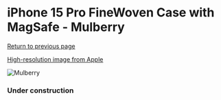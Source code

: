 # iPhone 15 Pro FineWoven Case with MagSafe - Mulberry

[Return to previous page](/iphone_15)

[High-resolution image from Apple](https://store.storeimages.cdn-apple.com/8756/as-images.apple.com/is/MT4L3?wid=4500&hei=4500&fmt=png)

<div style="width: 384px"><img src="/everypreview/MT4L3.png" alt="Mulberry"></div>

### Under construction
